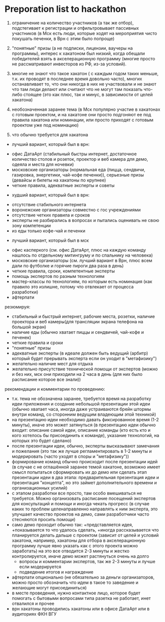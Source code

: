 # Preporation list to hackathon

1. ограничение на количество участников (а так же отбор), 
подстегивает к регистрации и отфильтровывает пассивных участников 
(в Мск есть люди, которые ходят на мероприятия чисто покушать печенки, в Врн с этим было попроще)

2. "понятные" призы (а не подписки, лицензии, ваучеры на программы), 
интерес к хакатоном был низкий, когда обещали победителей взять в акселерационную программу 
(многие просто не рассматривают инвесторов из РФ, из-за условий).

3. многие не знают что такое хакатон (
с каждым годом таких меньше, т.к. их проводят в последнее время довольно часто), 
многих останавливает то, что они никогда в них не участвовали и не знают что там люди делают 
или считают что не могут там показать что-либо стоящее
(это как плюс, так и минус, в зависимости от целей хакатона)

4. необозначенная заранее тема 
(в Мск популярно участие в хакатонах с готовым проектом, и на хакатоне они просто 
подгоняют ее под правила хакатона или номинации,
или просто приходят с готовым проектом уже под номинацию)

5. что обычно требуется для хакатона
 - лучший вариант, который был в врн:
 + офис ДатаАрт (стабильный быстры интернет, достаточное количество столов и розеток, проектор и веб камера для демо, одеяла и места для ночевки)
 + московские организаторы (нормальная еда (пицца, сендвичи, газировка, энергетики, чай-кофе печенки)), серьезные призы (девайсы и билеты на хакатоны по крупнее)
 + четкие правила, адекватные эксперты и советы 
 
 - худший вариант, который был в врн:
 + отсутствие стабильного интернета
 + воронежские организаторы совместно с гос учреждениями
 + отсутствие четких правила и сроков
 + эксперты не разбирались в вопросах и пытались оценивать не свою зону компетенции
 + из еды только кофе-чай и печенки
 
 - лучший вариант, который был в мск
 + офис касперкого (см. офис ДатаАрт, плюс на каждую команду нашлось по отдельному митингруму и по спальнику на человека)
 + московские организаторы (см. лучший вариант в Врн, плюс всем дали по футболке и горячие пироги два раза в день)
 + четкие правила, сроки, компетентные эксперты 
 + помощь экспертов по разным технологиям
 + мастер-классы по технологиям, по которым есть номинация (как правило это излишне, потому что отвлекает от процесса разработки)
 + афтерпати

 резюмируя:
 - стабильный и быстрый интернет, рабочие места, розетки, наличие проектора и веб камеры(для трансляции экрана телефона на большой экран)
 - наличие еды (обычно хватает пиццы и сендвичей, чай-кофе и печенек)
 - четкие правила и сроки
 - "понятные" призы
 - адекватные эксперты (в идеале должен быть ведущий (арбитр) который будет прерывать эксперта если он уходит в "метафизику")
 - желательно наличие мест для отдыха
 - желательно присутствие технической помощи от экспертов (можно и без них, мск они приходили на 2 часа в день (для них было расписание которое все знали))
 
 рекомендации и комментарии по проведению:
 - т.к. тема не обозначена заранее, требуется время на разработку идеи приложения и создание небольшой презентации этой идеи 
 (обычно хватает часа, иногда даже устраиваются брейн штормы внутри команд, со сторонним ведущим владеющим этой техникой)
 - на презентацию идеи необходимо давать фиксированное время (1-2 минуты), иначе это может затянуться
 (в презентацию идеи обычно входит: описание самой идеи, описание команды (кто есть кто и кого хотелось бы присоединить к команде), указание технологий, на которых это будет сделано)
 - после презентации идеи, обычно, эксперты высказывают замечания и пожелания (это так же лучше регламентировать в 1-2 минуты и модерировать (часто уходят в споры и "метафизику"))
 - формирование команд обычно происходит после презентации идей 
 (в случае с не оглашённой заранее темой хакатоне, возможно имеет смысл попытаться сформировать их до демо 
 или сделать этап презентации идеи в два этапа: предварительная презентация идеи и презентация "концепта", но это займет дополнительного времени и организационных усилий)
 - с этапом разработки все просто, там особо вмешиваться не требуется. 
 Можно организовать расписание посещений экспертов для консультаций и помощи и иногда чекать прогресс
 (в случае каких то проблем целенаправленно направлять к ним эксперта, это улучшает качество проектов на демо, сами разработчики часто стесняются просить помощи)
 - само демо проходит обычно так: 
	+представляется идея, 
	+показывается то что удалось сделать, 
	+иногда рассказывается что планируется делать дальше с проектом 
	(зависит от целей и условий хакатона, например, хакатоны для отбора в акселерационную 
	программу лучше явно указать как с этого проекта можно заработать)
	на это все отводится 2-3 минуты и жестко контролируется, иначе демо может растянуться очень на долго
	+ вопросы и комментарии экспертов, так же 2-3 минуты и лучше если модерируется
	+ подведение итогов и награждение
 - афтерпати опционально 
 (не обязательно за деньги организаторов, можно просто обозначить что идем в такое то заведение и
 желающие могут присоединиться)
 - в месте проведения, нужно контактное лицо, которое будет помогать с бытовыми вопросами типа разетка не работает, инет отвалился и прочее
- врн хакатоны проводились хакатоны или в офисе ДатаАрт или в аудиториях ФКН ВГУ

